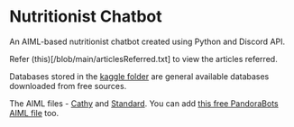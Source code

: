 # Nutritionist Chatbot
 An AIML-based nutritionist chatbot created using Python and Discord API.
 
 Refer (this)[/blob/main/articlesReferred.txt] to view the articles referred.
 
 Databases stored in the [kaggle folder](/tree/main/kaggle) are general available databases downloaded from free sources.
 
 The AIML files - [Cathy](https://github.com/DevDungeon/Cathy/tree/master/cathy/aiml/alice) and [Standard](https://github.com/russellhaering/ansr8r/tree/master/standard). 
 You can add [this free PandoraBots AIML file](https://github.com/pandorabots/Free-AIML) too.
 
 
